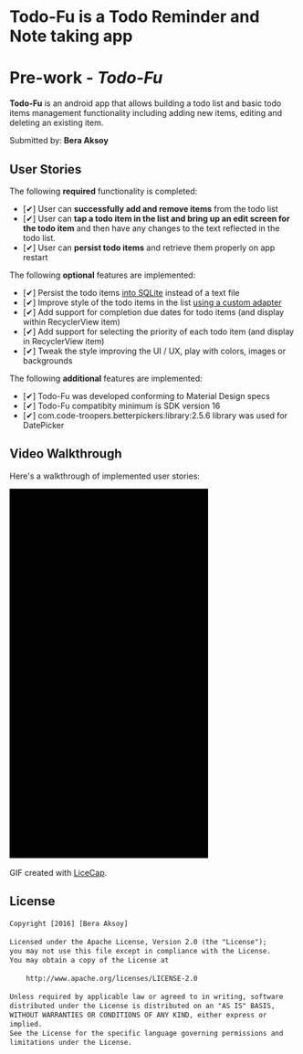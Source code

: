 # Todo-Fu is a Todo Reminder and Note taking app

# Pre-work - *Todo-Fu*

**Todo-Fu** is an android app that allows building a todo list and basic todo items management functionality including adding new items, editing and deleting an existing item.

Submitted by: **Bera Aksoy**

## User Stories

The following **required** functionality is completed:

* [✔] User can **successfully add and remove items** from the todo list
* [✔] User can **tap a todo item in the list and bring up an edit screen for the todo item** and then have any changes to the text reflected in the todo list.
* [✔] User can **persist todo items** and retrieve them properly on app restart

The following **optional** features are implemented:

* [✔] Persist the todo items [into SQLite](http://guides.codepath.com/android/Persisting-Data-to-the-Device#sqlite) instead of a text file
* [✔] Improve style of the todo items in the list [using a custom adapter](http://guides.codepath.com/android/Using-an-ArrayAdapter-with-ListView)
* [✔] Add support for completion due dates for todo items (and display within RecyclerView item)
* [✔] Add support for selecting the priority of each todo item (and display in RecyclerView item)
* [✔] Tweak the style improving the UI / UX, play with colors, images or backgrounds

The following **additional** features are implemented:

* [✔] Todo-Fu was developed conforming to Material Design specs
* [✔] Todo-Fu compatibity minimum is SDK version 16
* [✔] com.code-troopers.betterpickers:library:2.5.6 library was used for DatePicker

## Video Walkthrough 

Here's a walkthrough of implemented user stories:

<img src='todo-fu.gif' title='Todo-Fu Video Walkthrough' width='348' alt='Video Walkthrough' />

GIF created with [LiceCap](http://www.cockos.com/licecap/).

## License

	Copyright [2016] [Bera Aksoy]

	Licensed under the Apache License, Version 2.0 (the "License");
	you may not use this file except in compliance with the License.
	You may obtain a copy of the License at

		http://www.apache.org/licenses/LICENSE-2.0

	Unless required by applicable law or agreed to in writing, software
	distributed under the License is distributed on an "AS IS" BASIS,
	WITHOUT WARRANTIES OR CONDITIONS OF ANY KIND, either express or implied.
	See the License for the specific language governing permissions and
	limitations under the License.
